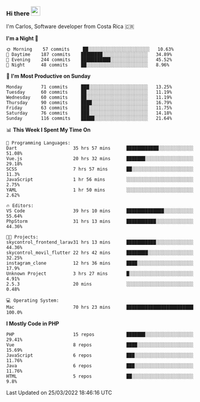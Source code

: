 ### Hi there <img src="https://media.giphy.com/media/hvRJCLFzcasrR4ia7z/giphy.gif" width="25px">

I'm Carlos, Software developer from Costa Rica 🇨🇷

<!--START_SECTION:waka-->
**I'm a Night 🦉** 

```text
🌞 Morning    57 commits     ██░░░░░░░░░░░░░░░░░░░░░░░   10.63% 
🌆 Daytime    187 commits    ████████░░░░░░░░░░░░░░░░░   34.89% 
🌃 Evening    244 commits    ███████████░░░░░░░░░░░░░░   45.52% 
🌙 Night      48 commits     ██░░░░░░░░░░░░░░░░░░░░░░░   8.96%

```
📅 **I'm Most Productive on Sunday** 

```text
Monday       71 commits     ███░░░░░░░░░░░░░░░░░░░░░░   13.25% 
Tuesday      60 commits     ██░░░░░░░░░░░░░░░░░░░░░░░   11.19% 
Wednesday    60 commits     ██░░░░░░░░░░░░░░░░░░░░░░░   11.19% 
Thursday     90 commits     ████░░░░░░░░░░░░░░░░░░░░░   16.79% 
Friday       63 commits     ███░░░░░░░░░░░░░░░░░░░░░░   11.75% 
Saturday     76 commits     ███░░░░░░░░░░░░░░░░░░░░░░   14.18% 
Sunday       116 commits    █████░░░░░░░░░░░░░░░░░░░░   21.64%

```


📊 **This Week I Spent My Time On** 

```text
💬 Programming Languages: 
Dart                     35 hrs 57 mins      ████████████░░░░░░░░░░░░░   51.08% 
Vue.js                   20 hrs 32 mins      ███████░░░░░░░░░░░░░░░░░░   29.18% 
SCSS                     7 hrs 57 mins       ██░░░░░░░░░░░░░░░░░░░░░░░   11.3% 
JavaScript               1 hr 56 mins        ░░░░░░░░░░░░░░░░░░░░░░░░░   2.75% 
YAML                     1 hr 50 mins        ░░░░░░░░░░░░░░░░░░░░░░░░░   2.62%

🔥 Editors: 
VS Code                  39 hrs 10 mins      ██████████████░░░░░░░░░░░   55.64% 
PhpStorm                 31 hrs 13 mins      ███████████░░░░░░░░░░░░░░   44.36%

🐱‍💻 Projects: 
skycontrol_frontend_larav31 hrs 13 mins      ███████████░░░░░░░░░░░░░░   44.36% 
skycontrol_movil_flutter 22 hrs 42 mins      ████████░░░░░░░░░░░░░░░░░   32.25% 
instagram_clone          12 hrs 36 mins      ████░░░░░░░░░░░░░░░░░░░░░   17.9% 
Unknown Project          3 hrs 27 mins       █░░░░░░░░░░░░░░░░░░░░░░░░   4.91% 
2.5.3                    20 mins             ░░░░░░░░░░░░░░░░░░░░░░░░░   0.48%

💻 Operating System: 
Mac                      70 hrs 23 mins      █████████████████████████   100.0%

```

**I Mostly Code in PHP** 

```text
PHP                      15 repos            ███████░░░░░░░░░░░░░░░░░░   29.41% 
Vue                      8 repos             ████░░░░░░░░░░░░░░░░░░░░░   15.69% 
JavaScript               6 repos             ███░░░░░░░░░░░░░░░░░░░░░░   11.76% 
Java                     6 repos             ███░░░░░░░░░░░░░░░░░░░░░░   11.76% 
HTML                     5 repos             ██░░░░░░░░░░░░░░░░░░░░░░░   9.8%

```



 Last Updated on 25/03/2022 18:46:16 UTC
<!--END_SECTION:waka-->

